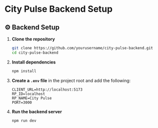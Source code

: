 # City Pulse Backend Setup

## ⚙️ Backend Setup

1. **Clone the repository**  
   ```bash
   git clone https://github.com/yourusername/city-pulse-backend.git
   cd city-pulse-backend
   ```

2. **Install dependencies**  
   ```bash
   npm install
   ```

3. **Create a `.env` file** in the project root and add the following:  
   ```env
   CLIENT_URL=http://localhost:5173
   RP_ID=localhost
   RP_NAME=City Pulse
   PORT=3000
   ```

4. **Run the backend server**  
   ```bash
   npm run dev
   ```
